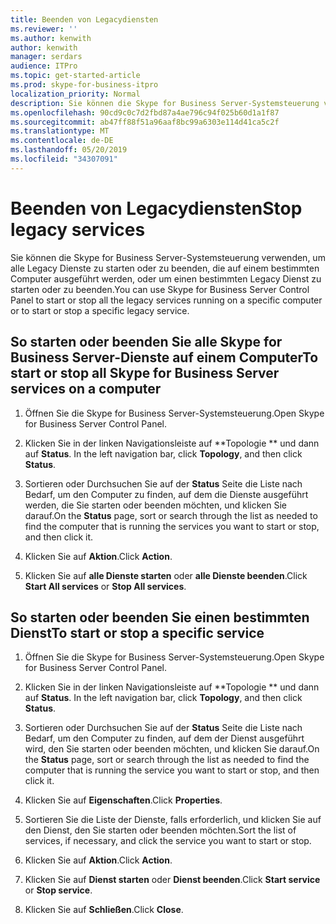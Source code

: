 ```yaml
---
title: Beenden von Legacydiensten
ms.reviewer: ''
ms.author: kenwith
author: kenwith
manager: serdars
audience: ITPro
ms.topic: get-started-article
ms.prod: skype-for-business-itpro
localization_priority: Normal
description: Sie können die Skype for Business Server-Systemsteuerung verwenden, um alle Legacy Dienste zu starten oder zu beenden, die auf einem bestimmten Computer ausgeführt werden, oder um einen bestimmten Legacy Dienst zu starten oder zu beenden.
ms.openlocfilehash: 90cd9c0c7d2fbd87a4ae796c94f025b60d1a1f87
ms.sourcegitcommit: ab47ff88f51a96aaf8bc99a6303e114d41ca5c2f
ms.translationtype: MT
ms.contentlocale: de-DE
ms.lasthandoff: 05/20/2019
ms.locfileid: "34307091"
---
```

# <a name="stop-legacy-services"></a><span data-ttu-id="c7df5-103">Beenden von Legacydiensten</span><span class="sxs-lookup"><span data-stu-id="c7df5-103">Stop legacy services</span></span>

<span data-ttu-id="c7df5-104">Sie können die Skype for Business Server-Systemsteuerung verwenden, um alle Legacy Dienste zu starten oder zu beenden, die auf einem bestimmten Computer ausgeführt werden, oder um einen bestimmten Legacy Dienst zu starten oder zu beenden.</span><span class="sxs-lookup"><span data-stu-id="c7df5-104">You can use Skype for Business Server Control Panel to start or stop all the legacy services running on a specific computer or to start or stop a specific legacy service.</span></span>
  
## <a name="to-start-or-stop-all-skype-for-business-server-services-on-a-computer"></a><span data-ttu-id="c7df5-105">So starten oder beenden Sie alle Skype for Business Server-Dienste auf einem Computer</span><span class="sxs-lookup"><span data-stu-id="c7df5-105">To start or stop all Skype for Business Server services on a computer</span></span>

1. <span data-ttu-id="c7df5-106">Öffnen Sie die Skype for Business Server-Systemsteuerung.</span><span class="sxs-lookup"><span data-stu-id="c7df5-106">Open Skype for Business Server Control Panel.</span></span>
    
2. <span data-ttu-id="c7df5-107">Klicken Sie in der linken Navigationsleiste auf \*\*Topologie \*\* und dann auf **Status**. </span><span class="sxs-lookup"><span data-stu-id="c7df5-107">In the left navigation bar, click **Topology**, and then click **Status**.</span></span>
    
3. <span data-ttu-id="c7df5-108">Sortieren oder Durchsuchen Sie auf der **Status** Seite die Liste nach Bedarf, um den Computer zu finden, auf dem die Dienste ausgeführt werden, die Sie starten oder beenden möchten, und klicken Sie darauf.</span><span class="sxs-lookup"><span data-stu-id="c7df5-108">On the **Status** page, sort or search through the list as needed to find the computer that is running the services you want to start or stop, and then click it.</span></span> 
    
4. <span data-ttu-id="c7df5-109">Klicken Sie auf **Aktion**.</span><span class="sxs-lookup"><span data-stu-id="c7df5-109">Click **Action**.</span></span>
    
5. <span data-ttu-id="c7df5-110">Klicken Sie auf **alle Dienste starten** oder **alle Dienste beenden**.</span><span class="sxs-lookup"><span data-stu-id="c7df5-110">Click **Start All services** or **Stop All services**.</span></span>
    
## <a name="to-start-or-stop-a-specific-service"></a><span data-ttu-id="c7df5-111">So starten oder beenden Sie einen bestimmten Dienst</span><span class="sxs-lookup"><span data-stu-id="c7df5-111">To start or stop a specific service</span></span>

1. <span data-ttu-id="c7df5-112">Öffnen Sie die Skype for Business Server-Systemsteuerung.</span><span class="sxs-lookup"><span data-stu-id="c7df5-112">Open Skype for Business Server Control Panel.</span></span>
    
2. <span data-ttu-id="c7df5-113">Klicken Sie in der linken Navigationsleiste auf \*\*Topologie \*\* und dann auf **Status**. </span><span class="sxs-lookup"><span data-stu-id="c7df5-113">In the left navigation bar, click **Topology**, and then click **Status**.</span></span>
    
3. <span data-ttu-id="c7df5-114">Sortieren oder Durchsuchen Sie auf der **Status** Seite die Liste nach Bedarf, um den Computer zu finden, auf dem der Dienst ausgeführt wird, den Sie starten oder beenden möchten, und klicken Sie darauf.</span><span class="sxs-lookup"><span data-stu-id="c7df5-114">On the **Status** page, sort or search through the list as needed to find the computer that is running the service you want to start or stop, and then click it.</span></span> 
    
4. <span data-ttu-id="c7df5-115">Klicken Sie auf **Eigenschaften**.</span><span class="sxs-lookup"><span data-stu-id="c7df5-115">Click **Properties**.</span></span>
    
5. <span data-ttu-id="c7df5-116">Sortieren Sie die Liste der Dienste, falls erforderlich, und klicken Sie auf den Dienst, den Sie starten oder beenden möchten.</span><span class="sxs-lookup"><span data-stu-id="c7df5-116">Sort the list of services, if necessary, and click the service you want to start or stop.</span></span>
    
6. <span data-ttu-id="c7df5-117">Klicken Sie auf **Aktion**.</span><span class="sxs-lookup"><span data-stu-id="c7df5-117">Click **Action**.</span></span>
    
7. <span data-ttu-id="c7df5-118">Klicken Sie auf **Dienst starten** oder **Dienst beenden**.</span><span class="sxs-lookup"><span data-stu-id="c7df5-118">Click **Start service** or **Stop service**.</span></span>
    
8. <span data-ttu-id="c7df5-119">Klicken Sie auf **Schließen**.</span><span class="sxs-lookup"><span data-stu-id="c7df5-119">Click **Close**.</span></span>
    

